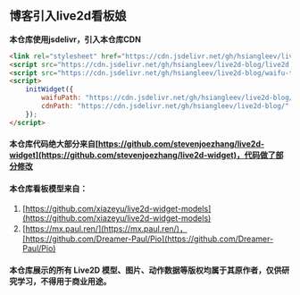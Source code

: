 ## 博客引入live2d看板娘

**本仓库使用jsdelivr，引入本仓库CDN**

```html
<link rel="stylesheet" href="https://cdn.jsdelivr.net/gh/hsiangleev/live2d-blog/waifu.css">
<script src="https://cdn.jsdelivr.net/gh/hsiangleev/live2d-blog/live2d.min.js"></script>
<script src="https://cdn.jsdelivr.net/gh/hsiangleev/live2d-blog/waifu-tips.js"></script>
<script>
    initWidget({
        waifuPath: "https://cdn.jsdelivr.net/gh/hsiangleev/live2d-blog/waifu-tips.json",
        cdnPath: "https://cdn.jsdelivr.net/gh/hsiangleev/live2d-blog/"
    });
</script>
```

#### 本仓库代码绝大部分来自[https://github.com/stevenjoezhang/live2d-widget](https://github.com/stevenjoezhang/live2d-widget)，代码做了部分修改

#### 本仓库看板模型来自：
1. [https://github.com/xiazeyu/live2d-widget-models](https://github.com/xiazeyu/live2d-widget-models)
2. [https://mx.paul.ren/](https://mx.paul.ren/)，[https://github.com/Dreamer-Paul/Pio](https://github.com/Dreamer-Paul/Pio)

#### 本仓库展示的所有 Live2D 模型、图片、动作数据等版权均属于其原作者，仅供研究学习，不得用于商业用途。